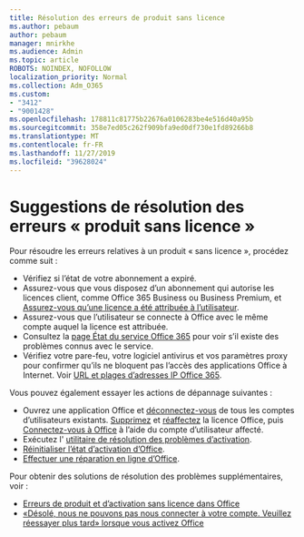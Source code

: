 ```yaml
---
title: Résolution des erreurs de produit sans licence
ms.author: pebaum
author: pebaum
manager: mnirkhe
ms.audience: Admin
ms.topic: article
ROBOTS: NOINDEX, NOFOLLOW
localization_priority: Normal
ms.collection: Adm_O365
ms.custom:
- "3412"
- "9001428"
ms.openlocfilehash: 178811c81775b22676a0106283be4e516d40a95b
ms.sourcegitcommit: 358e7ed05c262f909bfa9ed0df730e1fd89266b8
ms.translationtype: MT
ms.contentlocale: fr-FR
ms.lasthandoff: 11/27/2019
ms.locfileid: "39628024"
---
```

# <a name="suggestions-for-solving-unlicensed-product-errors"></a>Suggestions de résolution des erreurs « produit sans licence »

Pour résoudre les erreurs relatives à un produit « sans licence », procédez comme suit :

- Vérifiez si l’état de votre abonnement a expiré.
- Assurez-vous que vous disposez d’un abonnement qui autorise les licences client, comme Office 365 Business ou Business Premium, et [Assurez-vous qu’une licence a été attribuée à l’utilisateur](https://docs.microsoft.com/office365/admin/subscriptions-and-billing/assign-licenses-to-users). 
- Assurez-vous que l’utilisateur se connecte à Office avec le même compte auquel la licence est attribuée.
- Consultez la [page État du service Office 365](https://docs.microsoft.com/office365/enterprise/view-service-health) pour voir s’il existe des problèmes connus avec le service.
- Vérifiez votre pare-feu, votre logiciel antivirus et vos paramètres proxy pour confirmer qu’ils ne bloquent pas l’accès des applications Office à Internet. Voir [URL et plages d’adresses IP Office 365](https://docs.microsoft.com/office365/enterprise/urls-and-ip-address-ranges).

Vous pouvez également essayer les actions de dépannage suivantes : 

- Ouvrez une application Office et [déconnectez-vous](https://support.office.com/article/5a20dc11-47e9-4b6f-945d-478cb6d92071) de tous les comptes d’utilisateurs existants. [Supprimez](https://docs.microsoft.com/office365/admin/manage/remove-licenses-from-users) et [réaffectez](https://docs.microsoft.com/office365/admin/manage/assign-licenses-to-users) la licence Office, puis [Connectez-vous à Office](https://support.office.com/article/628ea040-f265-49de-b986-be09c3ebf8a9) à l’aide du compte d’utilisateur affecté.
- Exécutez l' [utilitaire de résolution des problèmes d’activation](https://aka.ms/SARA-OfficeActivation-Alchemy).
- [Réinitialiser l’état d’activation d’Office](https://docs.microsoft.com/office365/troubleshoot/activation/reset-office-365-proplus-activation-state). 
- [Effectuer une réparation en ligne d’Office](https://support.office.com/Article/7821d4b6-7c1d-4205-aa0e-a6b40c5bb88b).

Pour obtenir des solutions de résolution des problèmes supplémentaires, voir : 

- [Erreurs de produit et d’activation sans licence dans Office](https://support.office.com/Article/0d23d3c0-c19c-4b2f-9845-5344fedc4380)
- [«Désolé, nous ne pouvons pas nous connecter à votre compte. Veuillez réessayer plus tard» lorsque vous activez Office](https://docs.microsoft.com/office/troubleshoot/activation-installation/issue-when-activate-office-from-office-365)